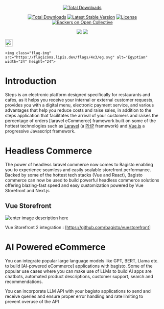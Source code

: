 <p align="center">
    <a href="http://www.bagisto.com"><img src="https://erpstak.com/images/stepsWhiteCopy.png" alt="Total Downloads"></a>
</p>

<p align="center">
    <a href="#"><img src="https://poser.pugx.org/bagisto/bagisto/d/total.svg" alt="Total Downloads"></a>
    <a href="#"><img src="https://poser.pugx.org/bagisto/bagisto/v/stable.svg" alt="Latest Stable Version"></a>
    <a href="#"><img src="https://poser.pugx.org/bagisto/bagisto/license.svg" alt="License"></a>
    <a href="#"><img src="https://github.com/bagisto/bagisto/workflows/CI/badge.svg" alt="Backers on Open Collective"></a>
   
</p>

<p align="center">
    <a href="https://twitter.com/intent/follow?screen_name=bagistoshop"><img src="https://img.shields.io/twitter/follow/bagistoshop?style=social"></a>
    <a href="https://www.youtube.com/channel/UCbrfqnhyiDv-bb9QuZtonYQ"><img src="https://img.shields.io/youtube/channel/subscribers/UCbrfqnhyiDv-bb9QuZtonYQ?style=social"></a>
</p>


<p align="center" style="display: inline;">
    <img class="flag-img" src="https://flagicons.lipis.dev/flags/4x3/sa.svg" alt="Arabic" width="24" height="24">
   
    <img class="flag-img" src="https://flagicons.lipis.dev/flags/4x3/eg.svg" alt="Egyptian" width="24" height="24">
   
</p>



# Introduction

Steps is an electronic platform designed specifically for restaurants and cafes, as it helps you receive your internal or external customer requests, provides you with a digital menu, electronic payment service, and various advantages that help you reduce costs and raise sales, in addition to the steps application that facilitates the arrival of your customers and raises the percentage of orders [laravel eCommerce] framework built on some of the hottest technologies such as [Laravel](https://laravel.com/) (a [PHP](https://secure.php.net/) framework) and [Vue.js](https://vuejs.org/) a progressive Javascript framework.



# Headless Commerce

The power of headless laravel commerce now comes to Bagisto enabling you to experience seamless and easily scalable storefront performance. Backed by some of the hottest tech stacks (Vue and React), Bagisto commerce can now be used to build powerful headless commerce solutions offering blazing-fast speed and easy customization powered by Vue Storefront and Next.js

## Vue Storefront

![enter image description here](https://raw.githubusercontent.com/bagisto/temp-media/master/vue.png)

Vue Storefront 2 integration : [https://github.com/bagisto/vuestorefront]

# AI Powered eCommerce

You can integrate popular large language models like GPT, BERT, Llama etc. to build [AI-powered eCommerce] applications with bagisto. Some of the popular use cases where you can make use of LLMs to build AI apps are chatbots, automated product descriptions, customer support, search and recommendations. 


You can incorporate LLM API with your bagisto applications to send and receive queries and ensure proper error handling and rate limiting to prevent overuse of the API

